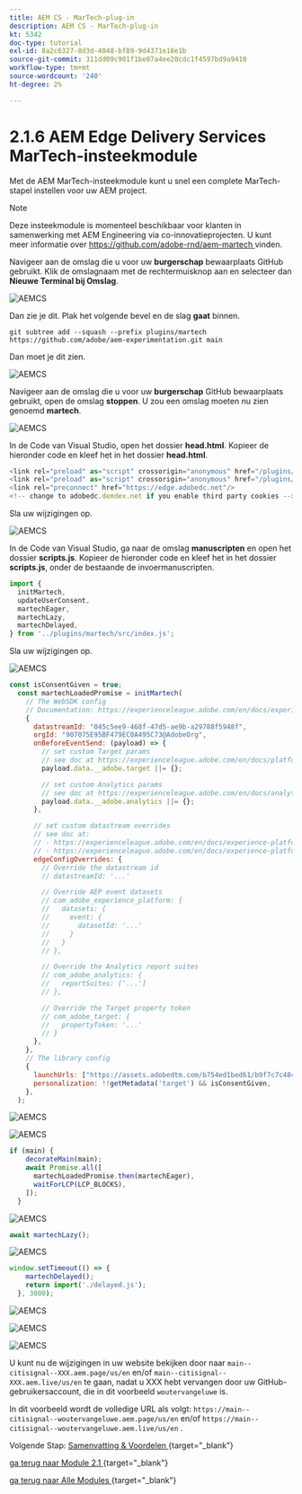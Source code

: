 ```yaml
---
title: AEM CS - MarTech-plug-in
description: AEM CS - MarTech-plug-in
kt: 5342
doc-type: tutorial
exl-id: 8a2c6327-8d3d-4048-bf89-9d4371e18e1b
source-git-commit: 311dd09c901f1be07a4ee20cdc1f4597bd9a9410
workflow-type: tm+mt
source-wordcount: '240'
ht-degree: 2%

---
```


# 2.1.6 AEM Edge Delivery Services MarTech-insteekmodule

Met de AEM MarTech-insteekmodule kunt u snel een complete MarTech-stapel instellen voor uw AEM project.

>[!NOTE]
>
>Deze insteekmodule is momenteel beschikbaar voor klanten in samenwerking met AEM Engineering via co-innovatieprojecten. U kunt meer informatie over [ https://github.com/adobe-rnd/aem-martech ](https://github.com/adobe-rnd/aem-martech) vinden.

Navigeer aan de omslag die u voor uw **burgerschap** bewaarplaats GitHub gebruikt. Klik de omslagnaam met de rechtermuisknop aan en selecteer dan **Nieuwe Terminal bij Omslag**.

![ AEMCS ](./images/mtplugin1.png)

Dan zie je dit. Plak het volgende bevel en de slag **gaat** binnen.

```
git subtree add --squash --prefix plugins/martech https://github.com/adobe/aem-experimentation.git main
```

Dan moet je dit zien.

![ AEMCS ](./images/mtplugin3.png)

Navigeer aan de omslag die u voor uw **burgerschap** GitHub bewaarplaats gebruikt, open de omslag **stoppen**. U zou een omslag moeten nu zien genoemd **martech**.

![ AEMCS ](./images/mtplugin4.png)


In de Code van Visual Studio, open het dossier **head.html**. Kopieer de hieronder code en kleef het in het dossier **head.html**.

```javascript
<link rel="preload" as="script" crossorigin="anonymous" href="/plugins/martech/src/index.js"/>
<link rel="preload" as="script" crossorigin="anonymous" href="/plugins/martech/src/alloy.min.js"/>
<link rel="preconnect" href="https://edge.adobedc.net"/>
<!-- change to adobedc.demdex.net if you enable third party cookies -->
```

Sla uw wijzigingen op.

![ AEMCS ](./images/mtplugin5.png)

In de Code van Visual Studio, ga naar de omslag **manuscripten** en open het dossier **scripts.js**. Kopieer de hieronder code en kleef het in het dossier **scripts.js**, onder de bestaande de invoermanuscripten.

```javascript
import {
  initMartech,
  updateUserConsent,
  martechEager,
  martechLazy,
  martechDelayed,
} from '../plugins/martech/src/index.js';
```

Sla uw wijzigingen op.

![ AEMCS ](./images/mtplugin6.png)

```javascript
const isConsentGiven = true;
  const martechLoadedPromise = initMartech(
    // The WebSDK config
    // Documentation: https://experienceleague.adobe.com/en/docs/experience-platform/web-sdk/commands/configure/overview#configure-js
    {
      datastreamId: "045c5ee9-468f-47d5-ae9b-a29788f5948f",
      orgId: "907075E95BF479EC0A495C73@AdobeOrg",
      onBeforeEventSend: (payload) => {
        // set custom Target params 
        // see doc at https://experienceleague.adobe.com/en/docs/platform-learn/migrate-target-to-websdk/send-parameters#parameter-mapping-summary
        payload.data.__adobe.target ||= {};

        // set custom Analytics params
        // see doc at https://experienceleague.adobe.com/en/docs/analytics/implementation/aep-edge/data-var-mapping
        payload.data.__adobe.analytics ||= {};
      },

      // set custom datastream overrides
      // see doc at:
      // - https://experienceleague.adobe.com/en/docs/experience-platform/web-sdk/commands/datastream-overrides
      // - https://experienceleague.adobe.com/en/docs/experience-platform/datastreams/overrides
      edgeConfigOverrides: {
        // Override the datastream id
        // datastreamId: '...'

        // Override AEP event datasets
        // com_adobe_experience_platform: {
        //   datasets: {
        //     event: {
        //       datasetId: '...'
        //     }
        //   }
        // },

        // Override the Analytics report suites
        // com_adobe_analytics: {
        //   reportSuites: ['...']
        // },

        // Override the Target property token
        // com_adobe_target: {
        //   propertyToken: '...'
        // }
      },
    },
    // The library config
    {
      launchUrls: ["https://assets.adobedtm.com/b754ed1bed61/b9f7c7c484de/launch-28b548849fb9.min.js"],
      personalization: !!getMetadata('target') && isConsentGiven,
    },
  );
```

![ AEMCS ](./images/mtplugin8.png)

![ AEMCS ](./images/mtplugin7.png)

```javascript
if (main) {
    decorateMain(main);
    await Promise.all([
      martechLoadedPromise.then(martechEager),
      waitForLCP(LCP_BLOCKS),
    ]);
  }
```

![ AEMCS ](./images/mtplugin10.png)

```javascript
await martechLazy();
```

![ AEMCS ](./images/mtplugin9.png)

```javascript
window.setTimeout(() => {
    martechDelayed();
    return import('./delayed.js');
  }, 3000);
```

![ AEMCS ](./images/mtplugin11.png)


![ AEMCS ](./images/mtplugin12.png)


![ AEMCS ](./images/mtplugin13.png)

U kunt nu de wijzigingen in uw website bekijken door naar `main--citisignal--XXX.aem.page/us/en` en/of `main--citisignal--XXX.aem.live/us/en` te gaan, nadat u XXX hebt vervangen door uw GitHub-gebruikersaccount, die in dit voorbeeld `woutervangeluwe` is.

In dit voorbeeld wordt de volledige URL als volgt:
`https://main--citisignal--woutervangeluwe.aem.page/us/en` en/of `https://main--citisignal--woutervangeluwe.aem.live/us/en` .

Volgende Stap: [ Samenvatting &amp; Voordelen ](./summary.md){target="_blank"}

[ ga terug naar Module 2.1 ](./aemcs.md){target="_blank"}

[ ga terug naar Alle Modules ](./../../../overview.md){target="_blank"}
